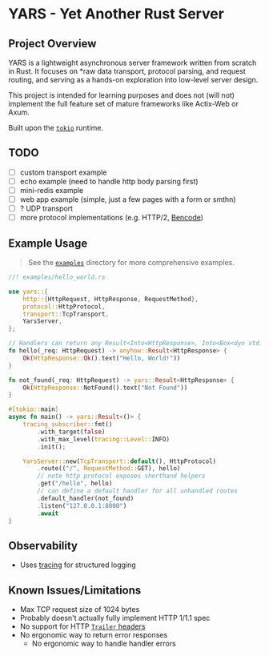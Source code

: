 # YARS - Yet Another Rust Server

## Project Overview

YARS is a lightweight asynchronous server framework written from scratch in Rust. It focuses on *raw data transport, protocol parsing, and request routing, and serving as a hands-on exploration into low-level server design.

This project is intended for learning purposes and does not (will not) implement the full feature set of mature frameworks like Actix-Web or Axum.

Built upon the [`tokio`](https://tokio.rs/) runtime.

## TODO

- [ ] custom transport example
- [ ] echo example (need to handle http body parsing first)
- [ ] mini-redis example
- [ ] web app example (simple, just a few pages with a form or smthn)
- [ ] ? UDP transport
- [ ] more protocol implementations (e.g. HTTP/2, [Bencode](https://en.wikipedia.org/wiki/Bencode))

## Example Usage

> See the [`examples`](examples) directory for more comprehensive examples.

```rust
//! examples/hello_world.rs

use yars::{
    http::{HttpRequest, HttpResponse, RequestMethod},
    protocol::HttpProtocol,
    transport::TcpTransport,
    YarsServer,
};

// Handlers can return any Result<Into<HttpResponse>, Into<Box<dyn std::error::Error>>>
fn hello(_req: HttpRequest) -> anyhow::Result<HttpResponse> {
    Ok(HttpResponse::Ok().text("Hello, World!"))
}

fn not_found(_req: HttpRequest) -> yars::Result<HttpResponse> {
    Ok(HttpResponse::NotFound().text("Not Found"))
}

#[tokio::main]
async fn main() -> yars::Result<()> {
    tracing_subscriber::fmt()
        .with_target(false)
        .with_max_level(tracing::Level::INFO)
        .init();

    YarsServer::new(TcpTransport::default(), HttpProtocol)
        .route(("/", RequestMethod::GET), hello)
        // note http protocol exposes shorthand helpers
        .get("/hello", hello)
        // can define a default handler for all unhandled routes
        .default_handler(not_found)
        .listen("127.0.0.1:8000")
        .await
}
```

## Observability

- Uses [tracing](https://docs.rs/tracing/latest/tracing/) for structured logging

## Known Issues/Limitations

- Max TCP request size of 1024 bytes
- Probably doesn't actually fully implement HTTP 1/1.1 spec
- No support for HTTP [`Trailer` headers](https://developer.mozilla.org/en-US/docs/Web/HTTP/Headers/Trailer)
- No ergonomic way to return error responses
  - No ergonomic way to handle handler errors
